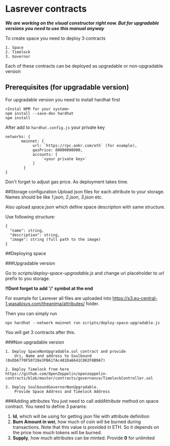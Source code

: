 # Lasrever contracts

_**We are working on the visual constructor right now. But for upgradable versions you need to use this manual anyway**_

To create space you need to deploy 3 contracts

```shell
1. Space
2. Timelock
3. Governor
```

Each of these contracts can be deployed as upgradable or non-upgradable version

## Prerequisites (for upgradable version)

For upgradable version you need to install hardhat first

```shell
<Instal NPM for your system>
npm install --save-dev hardhat
npm install
```

After add to `hardhat.config.js` your private key
```shell
networks: {
       mainnet: {
            url: `https://rpc.ankr.com/eth` (for example),
            gasPrice: 80000000000,
            accounts: [
                `<your private key>`
            ]
        }
}
```
Don't forget to adjust gas price. As deployment takes time.

##Storage configuration
Upload json files for each attribute to your storage. 
Names should be like _1.json_, _2.json_, _3.json_ etc.

Also upload _space.json_ which define space description with same structure.

Use following structure:
```shell
{
  "name": string,
  "description": string,
  "image": string (full path to the image)
}
```

##Deploying space

###Upgradable version

Go to _scripts/deploy-space-upgradable.js_ and change uri placeholder to url prefix to you storage.

**!!Dont forget to add '/' symbol at the end**

For example for Lasrever all files are uploaded into https://s3.eu-central-1.wasabisys.com/theanima/attributes/ folder.

Then you can simply run

`npx hardhat --network mainnet run scripts/deploy-space-upgradable.js`

You will get 3 contracts after this. 

###Non upgradable version

```shell
1. Deploy SpaceNonUpgradable.sol contract and provide 
    Uri, Name and address to Soulbound (0xDb6770F50728e3FB61fAc481Da6641C802F8B9A7)

2. Deploy Timelock from here https://github.com/OpenZeppelin/openzeppelin-contracts/blob/master/contracts/governance/TimelockController.sol

3. Deploy SoulboundGovernorNonUpgradable.
    Provide Space Address and Timelock Address
```

###Adding attributes
You just need to call _addAttribute_ method on space contract.
You need to define 3 params:
1. **Id**, which will be using for getting json file with attribute definition
2. **Burn Amount in wei**, how much of coin will be burned during transactions. Note that this value is provided in ETH. So it depends on the price how much tokens will be burned.
3. **Supply**, how much attributes can be minted. Provide **0** for unlimited

